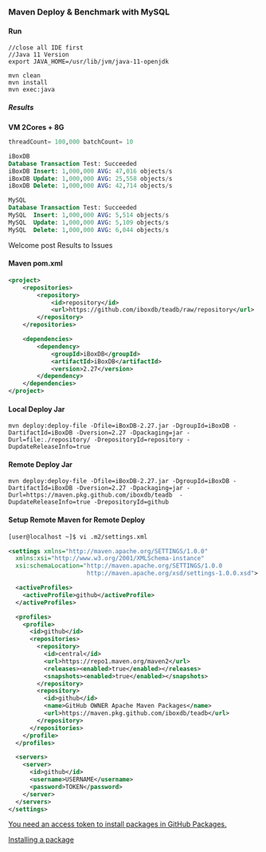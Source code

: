 ### Maven Deploy & Benchmark with MySQL



#### Run
```
//close all IDE first
//Java 11 Version
export JAVA_HOME=/usr/lib/jvm/java-11-openjdk

mvn clean
mvn install
mvn exec:java
```


##### Results

**VM 2Cores + 8G**

```sql
threadCount= 100,000 batchCount= 10 

iBoxDB
Database Transaction Test: Succeeded
iBoxDB Insert: 1,000,000 AVG: 47,016 objects/s 
iBoxDB Update: 1,000,000 AVG: 25,558 objects/s 
iBoxDB Delete: 1,000,000 AVG: 42,714 objects/s 

MySQL
Database Transaction Test: Succeeded
MySQL  Insert: 1,000,000 AVG: 5,514 objects/s 
MySQL  Update: 1,000,000 AVG: 5,109 objects/s 
MySQL  Delete: 1,000,000 AVG: 6,044 objects/s 
```


Welcome post Results to Issues


#### Maven pom.xml

```xml
<project>
    <repositories>
        <repository>
            <id>repository</id>
            <url>https://github.com/iboxdb/teadb/raw/repository</url>
        </repository>
    </repositories>

    <dependencies>
        <dependency>
            <groupId>iBoxDB</groupId>
            <artifactId>iBoxDB</artifactId>
            <version>2.27</version>
        </dependency>
    </dependencies>
</project>
```



#### Local Deploy Jar

```
mvn deploy:deploy-file -Dfile=iBoxDB-2.27.jar -DgroupId=iBoxDB -DartifactId=iBoxDB -Dversion=2.27 -Dpackaging=jar -Durl=file:./repository/ -DrepositoryId=repository -DupdateReleaseInfo=true
```


#### Remote Deploy Jar

```
mvn deploy:deploy-file -Dfile=iBoxDB-2.27.jar -DgroupId=iBoxDB -DartifactId=iBoxDB -Dversion=2.27 -Dpackaging=jar -Durl=https://maven.pkg.github.com/iboxdb/teadb  -DupdateReleaseInfo=true -DrepositoryId=github
```


#### Setup Remote Maven for Remote Deploy

```sh
[user@localhost ~]$ vi .m2/settings.xml 
```

```xml
<settings xmlns="http://maven.apache.org/SETTINGS/1.0.0"
  xmlns:xsi="http://www.w3.org/2001/XMLSchema-instance"
  xsi:schemaLocation="http://maven.apache.org/SETTINGS/1.0.0
                      http://maven.apache.org/xsd/settings-1.0.0.xsd">

  <activeProfiles>
    <activeProfile>github</activeProfile>
  </activeProfiles>

  <profiles>
    <profile>
      <id>github</id>
      <repositories>
        <repository>
          <id>central</id>
          <url>https://repo1.maven.org/maven2</url>
          <releases><enabled>true</enabled></releases>
          <snapshots><enabled>true</enabled></snapshots>
        </repository>
        <repository>
          <id>github</id>
          <name>GitHub OWNER Apache Maven Packages</name>
          <url>https://maven.pkg.github.com/iboxdb/teadb</url>
        </repository>
      </repositories>
    </profile>
  </profiles>

  <servers>
    <server>
      <id>github</id>
      <username>USERNAME</username>
      <password>TOKEN</password>
    </server>
  </servers>
</settings>

```

[You need an access token to install packages in GitHub Packages.](https://help.github.com/en/github/authenticating-to-github/creating-a-personal-access-token-for-the-command-line)

[Installing a package](https://help.github.com/en/packages/using-github-packages-with-your-projects-ecosystem/configuring-apache-maven-for-use-with-github-packages#installing-a-package)



